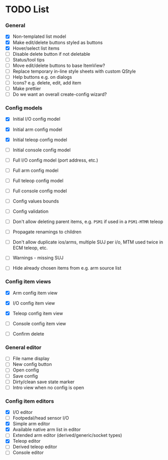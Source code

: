 # TODO List

### General

- [x] Non-templated list model
- [x] Make edit/delete buttons styled as buttons
- [x] Hover/select list items
- [ ] Disable delete button if not deletable
- [ ] Status/tool tips
- [ ] Move edit/delete buttons to base ItemView?
- [ ] Replace temporary in-line style sheets with custom QStyle
- [ ] Help buttons e.g. on dialogs
- [ ] Icons? e.g. delete, edit, add item
- [ ] Make prettier
- [ ] Do we want an overall create-config wizard?

### Config models

- [x] Initial I/O config model
- [x] Initial arm config model
- [x] Initial teleop config model
- [ ] Initial console config model

- [ ] Full I/O config model (port address, etc.)
- [ ] Full arm config model
- [ ] Full teleop config model
- [ ] Full console config model

- [ ] Config values bounds
- [ ] Config validation

- [ ] Don't allow deleting parent items, e.g. `PSM1` if used in a `PSM1-MTMR` teleop
- [ ] Propagate renamings to children
- [ ] Don't allow duplicate ios/arms, multiple SUJ per i/o, MTM used twice in ECM teleop, etc.
- [ ] Warnings - missing SUJ
- [ ] Hide already chosen items from e.g. arm source list

### Config item views

- [x] Arm config item view
- [x] I/O config item view
- [x] Teleop config item view
- [ ] Console config item view

- [ ] Confirm delete

### General editor

- [ ] File name display
- [ ] New config button
- [ ] Open config
- [ ] Save config
- [ ] Dirty/clean save state marker
- [ ] Intro view when no config is open

### Config item editors

- [x] I/O editor
- [ ] Footpedal/head sensor I/O
- [x] Simple arm editor
- [x] Available native arm list in editor
- [ ] Extended arm editor (derived/generic/socket types)
- [x] Teleop editor
- [ ] Derived teleop editor
- [ ] Console editor
